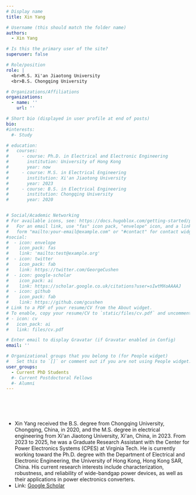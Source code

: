 ```yaml
---
# Display name
title: Xin Yang

# Username (this should match the folder name)
authors:
  - Xin Yang

# Is this the primary user of the site?
superuser: false

# Role/position
role: | 
  <br>M.S. Xi'an Jiaotong University
  <br>B.S. Chongqing University

# Organizations/Affiliations
organizations:
  - name: ''
    url: ''

# Short bio (displayed in user profile at end of posts)
bio: 
#interests:
  #- Study

# education:
#   courses:
#     - course: Ph.D. in Electrical and Electronic Engineering
#       institution: University of Hong Kong  
#       year: now
#     - course: M.S. in Electrical Engineering
#       institution: Xi'an Jiaotong University
#       year: 2023
#     - course: B.S. in Electrical Engineering
#       institution: Chongqing University
#       year: 2020


# Social/Academic Networking
# For available icons, see: https://docs.hugoblox.com/getting-started/page-builder/#icons
#   For an email link, use "fas" icon pack, "envelope" icon, and a link in the
#   form "mailto:your-email@example.com" or "#contact" for contact widget.
#social:
#  - icon: envelope
#    icon_pack: fas
#    link: 'mailto:test@example.org'
#  - icon: twitter
#    icon_pack: fab
#    link: https://twitter.com/GeorgeCushen
#  - icon: google-scholar
#    icon_pack: ai
#    link: https://scholar.google.co.uk/citations?user=sIwtMXoAAAAJ
#  - icon: github
#    icon_pack: fab
#    link: https://github.com/gcushen
# Link to a PDF of your resume/CV from the About widget.
# To enable, copy your resume/CV to `static/files/cv.pdf` and uncomment the lines below.
# - icon: cv
#   icon_pack: ai
#   link: files/cv.pdf

# Enter email to display Gravatar (if Gravatar enabled in Config)
email: ''

# Organizational groups that you belong to (for People widget)
#   Set this to `[]` or comment out if you are not using People widget.
user_groups:
  - Current PhD Students
  #- Current Postdoctoral Fellows
  #- Alumni
---
```


<br><br><br>
 - Xin Yang received the B.S. degree from Chongqing University, Chongqing, China, in 2020, and the M.S. degree in electrical engineering from Xi'an Jiaotong University, Xi'an, China, in 2023. From 2023 to 2025, he was a Graduate Research Assistant with the Center for Power Electronics Systems (CPES) at Virginia Tech. He is currently working toward the Ph.D. degree with the Department of Electrical and Electronic Engineering, the University of Hong Kong, Hong Kong SAR, China. His current research interests include characterization, robustness, and reliability of wide-bandgap power devices, as well as their applications in power electronics converters.
 - Link: [Google Scholar](https://scholar.google.com/citations?user=vS5ZLyYAAAAJ&hl=zh-CN)

